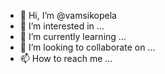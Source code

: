 - 👋 Hi, I’m @vamsikopela
- 👀 I’m interested in ...
- 🌱 I’m currently learning ...
- 💞️ I’m looking to collaborate on ...
- 📫 How to reach me ...

<!---
vamsikopela/vamsikopela is a ✨ special ✨ repository because its `README.md` (this file) appears on your GitHub profile.
You can click the Preview link to take a look at your changes.
--->
